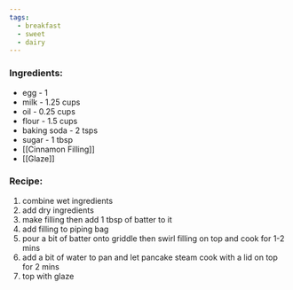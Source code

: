 ```yaml
---
tags:
  - breakfast
  - sweet
  - dairy
---
```

### Ingredients:
- egg - 1
- milk - 1.25 cups
- oil - 0.25 cups
- flour - 1.5 cups
- baking soda - 2 tsps
- sugar - 1 tbsp
- [[Cinnamon Filling]]
- [[Glaze]]

### Recipe:
1. combine wet ingredients
2. add dry ingredients
3. make filling then add 1 tbsp of batter to it
4. add filling to piping bag
5. pour a bit of batter onto griddle then swirl filling on top and cook for 1-2 mins
6. add a bit of water to pan and let pancake steam cook with a lid on top for 2 mins
7. top with glaze